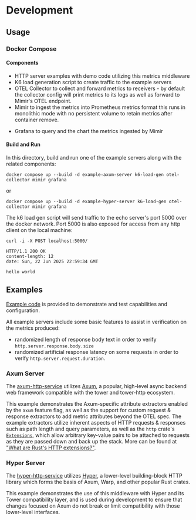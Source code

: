# Development

## Usage

### Docker Compose

#### Components
* HTTP server examples with demo code utilizing this metrics middleware
* K6 load generation script to create traffic to the example servers
* OTEL Collector to collect and forward metrics to receivers -
  by default the collector config will print metrics to its logs as well as forward to Mimir's OTEL endpoint.
* Mimir to ingest the metrics into Prometheus metrics format
  this runs in monolithic mode with no persistent volume to retain metrics after container remove.
- Grafana to query and the chart the metrics ingested by Mimir

#### Build and Run

In this directory, build and run one of the example servers along with the related components:
```shell
docker compose up --build -d example-axum-server k6-load-gen otel-collector mimir grafana
```

or

```shell
docker compose up --build -d example-hyper-server k6-load-gen otel-collector mimir grafana
```

The k6 load gen script will send traffic to the echo server's port 5000 over the docker network.
Port 5000 is also exposed for access from any http client on the local machine:

```shell
curl -i -X POST localhost:5000/

HTTP/1.1 200 OK
content-length: 12
date: Sun, 22 Jun 2025 22:59:34 GMT

hello world
```

## Examples
[Example code](../examples) is provided to demonstrate and test capabilities and configuration.

All example servers include some basic features to assist in verification on the metrics produced:
* randomized length of response body text in order to verify `http.server.response.body.size`
* randomized artificial response latency on some requests in order to verify `http.server.request.duration`.

### Axum Server
The [axum-http-service](../examples/axum-http-service) utilizes [Axum](https://github.com/tokio-rs/axum),
a popular, high-level async backend web framework compatible with the tower and tower-http ecosystem.

This example demonstrates the Axum-specific attribute extractors enabled by the `axum` feature flag,
as well as the support for custom request & response extractors to add metric attributes beyond the OTEL spec.
The example extractors utilize inherent aspects of HTTP requests & responses such as path length and query parameters,
as well as the `http` crate's [`Extensions`](https://docs.rs/http/latest/http/struct.Extensions.html),
which allow arbitrary key-value pairs to be attached to requests as they are passed down and back up the stack.
More can be found at ["What are Rust's HTTP extensions?"](https://blog.adamchalmers.com/what-are-extensions/).

### Hyper Server
The [hyper-http-service](../examples/hyper-http-service) utilizes [Hyper](https://github.com/hyperium/hyper),
a lower-level building-block HTTP library which forms the basis of Axum, Warp, and other popular Rust crates.

This example demonstrates the use of this middleware with Hyper and its Tower compatibility layer,
and is used during development to ensure that changes focused on Axum do not break or limit compatibility
with those lower-level interfaces.